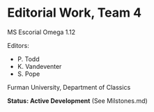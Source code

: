 # Editorial Work, Team 4

MS Escorial Omega 1.12

Editors:

- P. Todd
- K. Vandeventer
- S. Pope

Furman University, Department of Classics

**Status: Active Development** (See Milstones.md)
